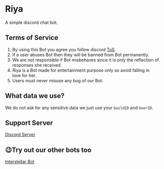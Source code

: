 # Riya
A simple discord chat bot.

## Terms of Service
1. By using this Bot you agree you follow discord [ToS](https://discordapp.com/terms).
2. If a user abuses Bot then they will be banned from Bot permanently.
3. We are not responsible if Bot misbehaves since it is only the reflection of responses she received.
4. Riya is a Bot made for entertainment purpose only so avoid falling in love for her.
5. Users must never misuse any bug of our Bot.

## What data we use?
We do not ask for any sensitive data we just use your `GuildID` and `UserID`.

## Support Server
[Discord Server](https://discord.gg/az3s9zmfUh)

## 😉Try out our other bots too
[Interstellar Bot](https://discord.com/api/oauth2/authorize?client_id=1040314859868393613&permissions=1513962695871&scope=bot%20applications.commands)
